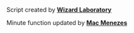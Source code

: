 Script created by [**Wizard Laboratory**](https://github.com/wizard-laboratory)

Minute function updated by [**Mac Menezes**](https://github.com/alexmatheus21/Mac-Menezes)

